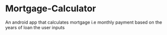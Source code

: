 # Mortgage-Calculator

An android app that calculates mortgage i.e monthly payment based on the years of loan the user inputs
